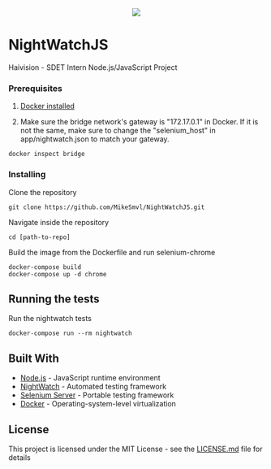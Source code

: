 <p align="center">
<img src="https://pbs.twimg.com/profile_images/993969044674953216/Peyxjyb2_400x400.jpg">
</p>

# NightWatchJS

Haivision - SDET Intern Node.js/JavaScript Project

### Prerequisites

1. [Docker installed](http://www.lmgtfy.com/?q=how+to+install+docker)

2. Make sure the bridge network's gateway is "172.17.0.1" in Docker. If it is not the same, make sure to change the "selenium_host" in app/nightwatch.json to match your gateway.

```
docker inspect bridge
```

### Installing

Clone the repository
```
git clone https://github.com/MikeSmvl/NightWatchJS.git 
```
Navigate inside the repository
```
cd [path-to-repo]
```
Build the image from the Dockerfile and run selenium-chrome
```
docker-compose build
docker-compose up -d chrome
```

## Running the tests

Run the nightwatch tests
```
docker-compose run --rm nightwatch
```

## Built With

* [Node.js](https://nodejs.org/en/) - JavaScript runtime environment
* [NightWatch](http://nightwatchjs.org) - Automated testing framework
* [Selenium Server](https://www.seleniumhq.org/download/) - Portable testing framework
* [Docker](https://www.docker.com) - Operating-system-level virtualization

## License

This project is licensed under the MIT License - see the [LICENSE.md](LICENSE.md) file for details
